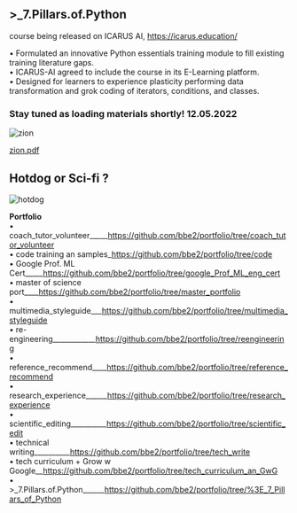 ## >_7.Pillars.of.Python  
course being released on ICARUS AI, https://icarus.education/  

•	Formulated an innovative Python essentials training module to fill existing training literature gaps.  
•	ICARUS-AI agreed to include the course in its E-Learning platform.  
•	Designed for learners to experience plasticity performing data transformation and grok coding of iterators, conditions, and classes.  

### Stay tuned as loading materials shortly! 12.05.2022  

![zion](https://user-images.githubusercontent.com/59778456/206495081-1c7b5814-6a93-41cc-be3c-693ce719eab0.JPG)

[zion.pdf](https://github.com/bbe2/portfolio/files/10187130/zion.pdf)

## Hotdog or Sci-fi ?
![hotdog](https://user-images.githubusercontent.com/59778456/205523364-fdac8740-d6ff-4c4f-b3d6-dd5ecadb2c78.JPG)

**Portfolio**  
• coach_tutor_volunteer_____https://github.com/bbe2/portfolio/tree/coach_tutor_volunteer  
• code training an samples_https://github.com/bbe2/portfolio/tree/code  
• Google Prof. ML Cert_____https://github.com/bbe2/portfolio/tree/google_Prof_ML_eng_cert  
• master of science port____https://github.com/bbe2/portfolio/tree/master_portfolio  
• multimedia_styleguide___https://github.com/bbe2/portfolio/tree/multimedia_styleguide  
• re-engineering____________https://github.com/bbe2/portfolio/tree/reengineering  
• reference_recommend____https://github.com/bbe2/portfolio/tree/reference_recommend  
• research_experience______https://github.com/bbe2/portfolio/tree/research_experience  
• scientific_editing__________https://github.com/bbe2/portfolio/tree/scientific_edit  
• technical writing__________https://github.com/bbe2/portfolio/tree/tech_write  
• tech curriculum + Grow w Google__https://github.com/bbe2/portfolio/tree/tech_curriculum_an_GwG  
• >_7.Pillars.of.Python______https://github.com/bbe2/portfolio/tree/%3E_7_Pillars_of_Python  

